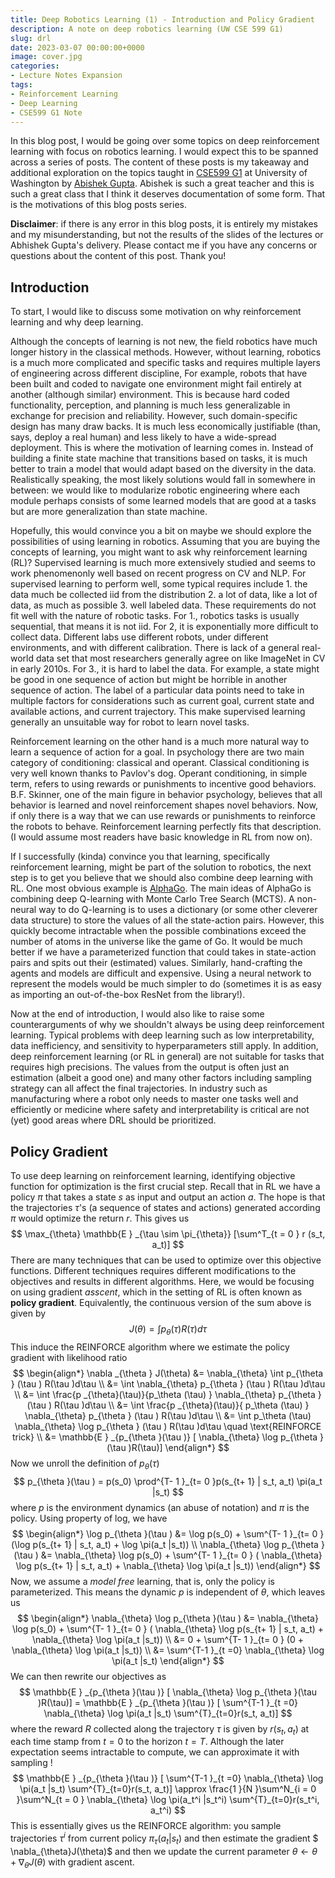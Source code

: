 ```yaml
---
title: Deep Robotics Learning (1) - Introduction and Policy Gradient
description: A note on deep robotics learning (UW CSE 599 G1)
slug: drl
date: 2023-03-07 00:00:00+0000
image: cover.jpg
categories:
- Lecture Notes Expansion
tags:
- Reinforcement Learning
- Deep Learning
- CSE599 G1 Note
---
```


In this blog post, I would be going over some topics on deep reinforcement learning with focus on robotics learning. I would 
expect this to be spanned across a series of posts. The content of these posts is my takeaway and additional exploration 
on the topics taught in [CSE599 G1](https://courses.cs.washington.edu/courses/cse599g/23wi/) at University of Washington
by [Abishek Gupta](https://homes.cs.washington.edu/~abhgupta/). Abishek is such a great teacher and this is such a great 
class that I think it deserves documentation of some form. That is the motivations of this blog posts series. 

**Disclaimer**: if there is any error in this blog posts, it is entirely my mistakes and my misunderstanding, but not 
the results of the slides of the lectures or Abhishek Gupta's delivery. Please contact me if you have any concerns or 
questions about the content of this post. Thank you!

## Introduction

To start, I would like to discuss some motivation on why reinforcement learning and why deep learning. 

Although the concepts of learning is not new, the field robotics have much longer history in the classical methods. However, without learning, robotics is a much more complicated and specific tasks and requires multiple 
layers of engineering across different discipline, For example, robots that have been built and coded to navigate one 
environment might fail entirely at another (although similar) environment. This is because hard coded functionality, 
perception, and planning is much less generalizable in exchange for precision and reliability. However, such domain-specific
design has many draw backs. It is much less economically justifiable (than, says, deploy a real human) and less likely
to have a wide-spread deployment. This is where the motivation of learning comes in. Instead of building a finite state
machine that transitions based on tasks, it is much better to train a model that would adapt based on the diversity in 
the data. Realistically speaking, the most likely solutions would fall in somewhere in between: we would like to 
modularize robotic engineering where each module perhaps consists of some learned models that are good at a tasks but 
are more generalization than state machine.

Hopefully, this would convince you a bit on maybe we should explore the possibilities of using learning in robotics. 
Assuming that you are buying the concepts of learning, you might want to ask why reinforcement learning (RL)? Supervised
learning is much more extensively studied and seems to work phenomenonly well based on recent progress on CV and NLP.
For supervised learning to perform well, some typical requires include 1. the data much be collected iid from the 
distribution 2. a lot of data, like a lot of data, as much as possible 3. well labeled data. These requirements 
do not fit well with the nature of robotic tasks. For 1., robotics tasks is usually sequential, that means it is not iid. 
For 2, it is exponentially more difficult to collect data. Different labs use different robots, under different 
environments, and with different calibration. There is lack of a general real-world data set that most researchers 
generally agree on like ImageNet in CV in early 2010s. For 3., it is hard to label the data. For example, a state 
might be good in one sequence of action but might be horrible in another sequence of action. The label of a particular 
data points need to take in multiple factors for considerations such as current goal, current state and available actions, 
and current trajectory. This make supervised learning generally an unsuitable way for robot to learn novel tasks. 

Reinforcement learning on the other hand is a much more natural way to learn a sequence of action for a goal. In 
psychology there are two main category of conditioning: classical and operant. Classical conditioning is very well
known thanks to Pavlov's dog. Operant conditioning, in simple term, refers to using rewards or punishments to incentive
good behaviors. B.F. Skinner, one of the main figure in behavior psychology, believes that all behavior is learned and 
novel reinforcement shapes novel behaviors. Now, if only there is a way that we can use rewards or punishments to 
reinforce the robots to behave. Reinforcement learning perfectly fits that description. (I would assume
most readers have basic knowledge in RL from now on).

If I successfully (kinda) convince you that learning, specifically reinforcement learning, might be 
part of the solution to robotics, the next step is to get you believe that we should also combine
deep learning with RL. One most obvious example is [AlphaGo](https://www.nature.com/articles/nature16961).
The main ideas of AlphaGo is combining deep Q-learning with Monte Carlo Tree Search (MCTS). A 
non-neural way to do Q-learning is to uses a dictionary (or some other cleverer data structure) to 
store the values of all the state-action pairs. However, this quickly become intractable when the 
possible combinations exceed the number of atoms in the universe like the game of Go. It would be 
much better if we have a parameterized function that could takes in state-action pairs and spits out
their (estimated) values. Similarly, hand-crafting the agents and models are difficult and expensive.
Using a neural network to represent the models would be much simpler to do (sometimes it is as 
easy as importing an out-of-the-box ResNet from the library!). 

Now at the end of introduction, I would also like to raise some counterarguments of why we shouldn't
always be using deep reinforcement learning. Typical problems with deep learning such as low 
interpretability, data inefficiency, and sensitivity to hyperparameters still apply. In addition, 
deep reinforcement learning (or RL in general) are not suitable for tasks that requires high precisions.
The values from the output is often just an estimation (albeit a good one) and many other factors 
including sampling strategy can all affect the final trajectories. In industry such as manufacturing
where a robot only needs to master one tasks well and efficiently or medicine where safety and interpretability is critical
are not (yet) good areas where DRL should be prioritized. 

## Policy Gradient

To use deep learning on reinforcement learning, identifying objective function for optimization is the first crucial step. Recall that in RL we have a policy $\pi$ that takes a state $s$ as input and output an action $a$. The hope is that the trajectories $\tau$'s (a sequence of states and actions) generated according $\pi$ would optimize the return $r$. This gives us
$$
\max_{\theta} \mathbb{E } _{\tau \sim \pi_{\theta}} [\sum^T_{t = 0 } r (s_t, a_t)]
$$
There are many techniques that can be used to optimize over this objective functions. Different techniques requires different modifications to the objectives and results in different algorithms. Here, we would be focusing on using gradient *asscent*, which in the setting of RL is often known as **policy gradient**. Equivalently, the continuous version of the sum above is given by 
$$
    J(\theta) = \int p_{\theta } (\tau ) R(\tau )d\tau 
$$
This induce the REINFORCE algorithm where we estimate the policy gradient with likelihood ratio
$$
    \begin{align*}
       \nabla _{\theta } J(\theta) &= \nabla_{\theta} \int p_{\theta } (\tau ) R(\tau )d\tau \\ 
       &=  \int \nabla_{\theta} p_{\theta } (\tau ) R(\tau )d\tau \\
       &=   \int \frac{p _{\theta}(\tau)}{p_\theta (\tau) } \nabla_{\theta} p_{\theta } (\tau ) R(\tau )d\tau \\
       &=   \int \frac{p _{\theta}(\tau)}{ p_\theta (\tau) } \nabla_{\theta} p_{\theta } (\tau ) R(\tau )d\tau \\
       &=  \int p_\theta (\tau) \nabla_{\theta} \log p_{\theta } (\tau ) R(\tau )d\tau \quad \text{REINFORCE trick} \\
       &= \mathbb{E } _{p_{\theta }(\tau )} [ \nabla_{\theta} \log p_{\theta }(\tau )R(\tau)]
    \end{align*}
$$
Now we unroll the definition of $p_{\theta }(\tau )$
$$
p_{\theta }(\tau ) = p(s_0) \prod^{T- 1 }_{t= 0 }p(s_{t+ 1} | s_t, a_t) \pi(a_t |s_t)
$$
where $p$ is the environment dynamics (an abuse of notation) and $\pi$ is the policy. Using property of log, we have 
$$
\begin{align*}
\log p_{\theta }(\tau ) &= \log p(s_0) +  \sum^{T- 1 }_{t= 0 } (\log p(s_{t+ 1} | s_t, a_t) + \log \pi(a_t |s_t)) \\
 \nabla_{\theta} \log p_{\theta }(\tau ) &=  \nabla_{\theta} \log p(s_0) +  \sum^{T- 1 }_{t= 0 } ( \nabla_{\theta} \log p(s_{t+ 1} | s_t, a_t) +  \nabla_{\theta} \log \pi(a_t |s_t)) 
\end{align*}
$$
Now, we assume a *model free* learning, that is, only the policy is parameterized. This means the dynamic $p$ is independent of $\theta$, which leaves us  
$$
\begin{align*}
 \nabla_{\theta} \log p_{\theta }(\tau ) &=  \nabla_{\theta} \log p(s_0) +  \sum^{T- 1 }_{t= 0 } ( \nabla_{\theta} \log p(s_{t+ 1} | s_t, a_t) +  \nabla_{\theta} \log \pi(a_t |s_t))  \\ 
 &= 0 +  \sum^{T- 1 }_{t= 0 } (0 +  \nabla_{\theta} \log \pi(a_t |s_t)) \\ 
 &= \sum^{T-1 }_{t =0}   \nabla_{\theta} \log \pi(a_t |s_t)
\end{align*}
$$
We can then rewrite our objectives as 
$$
 \mathbb{E } _{p_{\theta }(\tau )} [ \nabla_{\theta} \log p_{\theta }(\tau )R(\tau)] =  \mathbb{E } _{p_{\theta }(\tau )} [  \sum^{T-1 }_{t =0}   \nabla_{\theta} \log \pi(a_t |s_t) \sum^{T}_{t=0}r(s_t, a_t)]
$$
where the reward $R$ collected along the trajectory $\tau$ is given by $r(s_t, a_t)$ at each time stamp from $t = 0$ to the horizon $t=T$. Although the later expectation seems intractable to compute,  we can approximate it with sampling !
$$
  \mathbb{E } _{p_{\theta }(\tau )} [  \sum^{T-1 }_{t =0}   \nabla_{\theta} \log \pi(a_t |s_t) \sum^{T}_{t=0}r(s_t, a_t)] \approx \frac{1 }{N }\sum^N_{i = 0 }\sum^N_{t = 0 }  \nabla_{\theta} \log \pi(a_t^i |s_t^i) \sum^{T}_{t=0}r(s_t^i, a_t^i)
$$
This is essentially gives us the REINFORCE algorithm: you sample trajectories $\tau^i$ from current policy $\pi_{\tau} (a_t | s_t)$ and then estimate the gradient $ \nabla_{\theta}J(\theta)$ and then we update the current parameter $\theta \leftarrow \theta + \nabla_{\theta}J(\theta)$ with gradient ascent. 